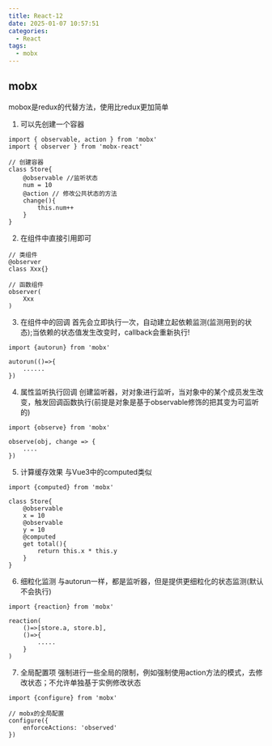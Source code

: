```yaml
---
title: React-12
date: 2025-01-07 10:57:51
categories:
  - React
tags: 
  - mobx
---
```


## mobx 
mobox是redux的代替方法，使用比redux更加简单
1. 可以先创建一个容器
```
import { observable, action } from 'mobx'
import { observer } from 'mobx-react'

// 创建容器
class Store{
    @observable //监听状态
    num = 10
    @action // 修改公共状态的方法
    change(){
        this.num++
    }
}
```
2. 在组件中直接引用即可
```
// 类组件
@observer
class Xxx{}

// 函数组件
observer(
    Xxx
)
```
3. 在组件中的回调
首先会立即执行一次，自动建立起依赖监测(监测用到的状态);当依赖的状态值发生改变时，callback会重新执行!
```
import {autorun} from 'mobx'

autorun(()=>{
    ......
})
```
4. 属性监听执行回调
创建监听器，对对象进行监听，当对象中的某个成员发生改变，触发回调函数执行(前提是对象是基于observable修饰的把其变为可监听的)
```
import {observe} from 'mobx'

observe(obj, change => {
    ....
})
```
5. 计算缓存效果
与Vue3中的computed类似
```
import {computed} from 'mobx'

class Store{
    @observable
    x = 10
    @observable
    y = 10
    @computed 
    get total(){
        return this.x * this.y
    }
}
```
6. 细粒化监测
与autorun一样，都是监听器，但是提供更细粒化的状态监测(默认不会执行)
```
import {reaction} from 'mobx'

reaction(
    ()=>[store.a, store.b],
    ()=>{
        .....
    }
)
```
7. 全局配置项
强制进行一些全局的限制，例如强制使用action方法的模式，去修改状态；不允许单独基于实例修改状态
```
import {configure} from 'mobx'

// mobx的全局配置
configure({
    enforceActions: 'observed'
})
```